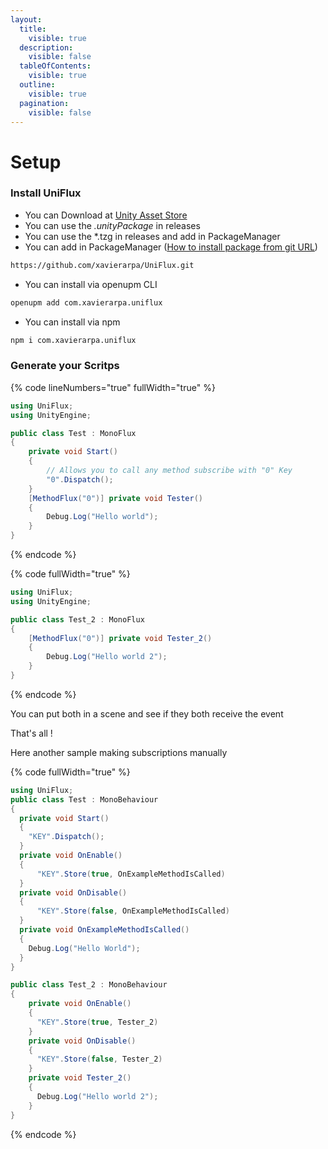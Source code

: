 ```yaml
---
layout:
  title:
    visible: true
  description:
    visible: false
  tableOfContents:
    visible: true
  outline:
    visible: true
  pagination:
    visible: false
---
```


# Setup

### Install UniFlux

* You can Download at [Unity Asset Store](https://assetstore.unity.com/packages/slug/250332)
* You can use the _.unityPackage_ in releases
* You can use the \*.tzg in releases and add in PackageManager
* You can add in PackageManager ([How to install package from git URL](https://docs.unity3d.com/Manual/upm-ui-giturl.html))

```bash
https://github.com/xavierarpa/UniFlux.git
```

* You can install via openupm CLI

```bash
openupm add com.xavierarpa.uniflux
```

* You can install via npm

```bash
npm i com.xavierarpa.uniflux
```

### Generate your Scritps

{% code lineNumbers="true" fullWidth="true" %}
```csharp
using UniFlux;
using UnityEngine;

public class Test : MonoFlux
{
    private void Start()
    {
        // Allows you to call any method subscribe with "0" Key
        "0".Dispatch();
    }
    [MethodFlux("0")] private void Tester()
    {
        Debug.Log("Hello world");
    }
}
```
{% endcode %}

{% code fullWidth="true" %}
```csharp
using UniFlux;
using UnityEngine;

public class Test_2 : MonoFlux
{
    [MethodFlux("0")] private void Tester_2()
    {
        Debug.Log("Hello world 2");
    }
}
```
{% endcode %}

You can put both in a scene and see if they both receive the event

That's all !

Here another sample making subscriptions manually

{% code fullWidth="true" %}
```csharp
using UniFlux;
public class Test : MonoBehaviour
{
  private void Start()
  {
    "KEY".Dispatch();
  }
  private void OnEnable() 
  { 
      "KEY".Store(true, OnExampleMethodIsCalled)
  }
  private void OnDisable() 
  { 
      "KEY".Store(false, OnExampleMethodIsCalled)
  }
  private void OnExampleMethodIsCalled()
  {
    Debug.Log("Hello World");
  }
}

public class Test_2 : MonoBehaviour
{
    private void OnEnable() 
    { 
      "KEY".Store(true, Tester_2)
    }
    private void OnDisable() 
    { 
      "KEY".Store(false, Tester_2)
    }
    private void Tester_2()
    {
      Debug.Log("Hello world 2");
    }
}
```
{% endcode %}
